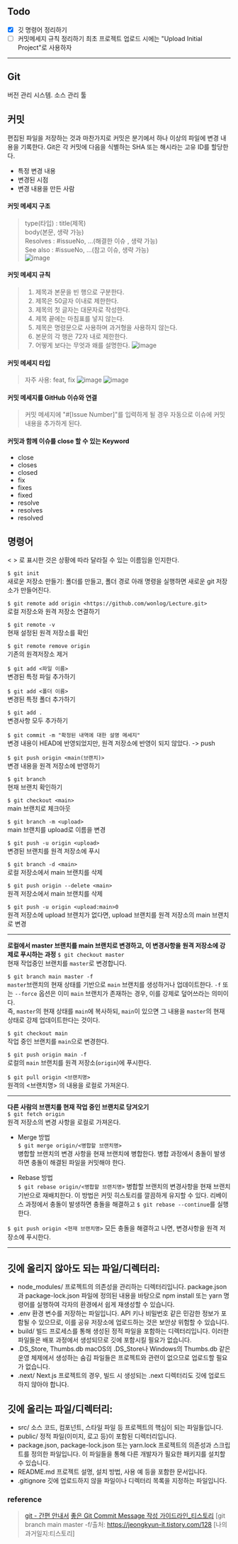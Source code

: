 ## Todo
- [X] 깃 명령어 정리하기
- [ ] 커밋메세지 규칙 정리하기
      최초 프로젝트 업로드 시에는 "Upload Initial Project"로 사용하자  

---

## Git
버전 관리 시스템. 소스 관리 툴  

## 커밋  
편집된 파일을 저장하는 것과 마찬가지로 커밋은 분기에서 하나 이상의 파일에 변경 내용을 기록한다.
Git은 각 커밋에 다음을 식별하는 SHA 또는 해시라는 고유 ID를 할당한다.  
- 특정 변경 내용
- 변경된 시점
- 변경 내용을 만든 사람

#### 커밋 메세지 구조  
> type(타입) : title(제목)  
body(본문, 생략 가능)  
Resolves : #issueNo, ...(해결한 이슈 , 생략 가능)  
See also : #issueNo, ...(참고 이슈, 생략 가능)  
![image](https://github.com/wonlog/TIL/assets/149459170/f70b8e53-7f72-470e-bd7f-bb6fca0a610e)


#### 커밋 메세지 규칙  
> 1. 제목과 본문을 빈 행으로 구분한다.
> 2. 제목은 50글자 이내로 제한한다.
> 3. 제목의 첫 글자는 대문자로 작성한다.
> 4. 제목 끝에는 마침표를 넣지 않는다.
> 5. 제목은 명령문으로 사용하며 과거형을 사용하지 않는다.
> 6. 본문의 각 행은 72자 내로 제한한다.
> 7. 어떻게 보다는 무엇과 왜를 설명한다.
![image](https://github.com/wonlog/TIL/assets/149459170/cabbe9f7-ff08-4630-8f4c-b2b96614e5d0)


#### 커밋 메세지 타입  
> 자주 사용: feat, fix
![image](https://github.com/wonlog/TIL/assets/149459170/04e2acae-6db0-40b5-83e1-3da23ffe4510)
![image](https://github.com/wonlog/TIL/assets/149459170/0ef8a053-ac7b-4052-8c33-8b45fed88478)

#### 커밋 메세지를 GitHub 이슈와 연결  
> 커밋 메세지에 "#[Issue Number]"를 입력하게 될 경우 자동으로 이슈에 커밋 내용을 추가하게 된다.

#### 커밋과 함께 이슈를 close 할 수 있는 Keyword
- close
- closes
- closed
- fix
- fixes
- fixed
- resolve
- resolves
- resolved

## 명령어
< > 로 표시한 것은 상황에 따라 달라질 수 있는 이름임을 인지한다.

`$ git init`  
새로운 저장소 만들기: 폴더를 만들고, 폴더 경로 아래 명령을 실행하면 새로운 git 저장소가 만들어진다.

`$ git remote add origin <https://github.com/wonlog/Lecture.git>`  
로컬 저장소와 원격 저장소 연결하기

`$ git remote -v`  
현재 설정된 원격 저장소를 확인

`$ git remote remove origin`  
기존의 원격저장소 제거

`$ git add <파일 이름>`  
변경된 특정 파일 추가하기

`$ git add <폴더 이름>`  
변경된 특정 폴더 추가하기

`$ git add .`  
변경사항 모두 추가하기

`$ git commit -m "확정된 내역에 대한 설명 메세지"`  
변경 내용이 HEAD에 반영되었지만, 원격 저장소에 반영이 되지 않았다. -> push

`$ git push origin <main(브랜치)>`  
변경 내용을 원격 저장소에 반영하기

`$ git branch`  
현재 브랜치 확인하기

`$ git checkout <main>`  
main 브랜치로 체크아웃

`$ git branch -m <upload>`  
main 브랜치를 upload로 이름을 변경

`$ git push -u origin <upload>`  
변경된 브랜치를 원격 저장소에 푸시

`$ git branch -d <main>`  
로컬 저장소에서 main 브랜치를 삭제

`$ git push origin --delete <main>`  
원격 저장소에서 main 브랜치를 삭제

`$ git push -u origin <upload:main>0`  
원격 저장소에 upload 브랜치가 없다면, upload 브랜치를 원격 저장소의 main 브랜치로 변경  

---

**로컬에서 master 브랜치를 main 브랜치로 변경하고, 이 변경사항을 원격 저장소에 강제로 푸시하는 과정**
`$ git checkout master`  
현재 작업중인 브랜치를 `master`로 변경합니다.  

`$ git branch main master -f`  
`master`브랜치의 현재 상태를 기반으로 `main` 브랜치를 생성하거나 업데이트한다. `-f` 또는 `--force` 옵션은 이미 `main` 브랜치가 존재하는 경우, 이를 강제로 덮어쓰라는 의미이다.  
즉, `master`의 현재 상태를 `main`에 복사하되, `main`이 있으면 그 내용을 `master`의 현재 상태로 강제 업데이트한다는 것이다.

`$ git checkout main`  
작업 중인 브랜치를 `main`으로 변경한다.  

`$ git push origin main -f`  
로컬의 `main` 브랜치를 원격 저장소(`origin`)에 푸시한다.  

`$ git pull origin <브랜치명>`  
원격의 <브랜치명> 의 내용을 로컬로 가져온다.

---  

**다른 사람의 브랜치를 현재 작업 중인 브랜치로 당겨오기**  
`$ git fetch origin`  
원격 저장소의 변경 사항을 로컬로 가져온다.  

- Merge 방법  
`$ git merge origin/<병합할 브랜치명>`  
병합할 브랜치의 변경 사항을 현재 브랜치에 병합한다. 병합 과정에서 충돌이 발생하면 충돌이 해결된 파일을 커밋해야 한다.  

- Rebase 방법  
`$ git rebase origin/<병합할 브랜치명>`
병합할 브랜치의 변경사항을 현재 브랜치 기반으로 재배치한다. 이 방법은 커밋 히스토리를 깔끔하게 유지할 수 있다.
리베이스 과정에서 충돌이 발생하면 충돌을 해결하고 `$ git rebase --continue`를 실행한다.

`$ git push origin <현재 브랜치명>` 
모든 충돌을 해결하고 나면, 변경사항을 원격 저장소에 푸시한다.

---  

## 깃에 올리지 않아도 되는 파일/디렉터리:
- node_modules/
프로젝트의 의존성을 관리하는 디렉터리입니다. package.json과 package-lock.json 파일에 정의된 내용을 바탕으로 npm install 또는 yarn 명령어를 실행하여 각자의 환경에서 쉽게 재생성할 수 있습니다.
- .env
환경 변수를 저장하는 파일입니다. API 키나 비밀번호 같은 민감한 정보가 포함될 수 있으므로, 이를 공유 저장소에 업로드하는 것은 보안상 위험할 수 있습니다.
- build/
빌드 프로세스를 통해 생성된 정적 파일을 포함하는 디렉터리입니다. 이러한 파일들은 배포 과정에서 생성되므로 깃에 포함시킬 필요가 없습니다.
- .DS_Store, Thumbs.db
macOS의 .DS_Store나 Windows의 Thumbs.db 같은 운영 체제에서 생성하는 숨김 파일들은 프로젝트와 관련이 없으므로 업로드할 필요가 없습니다.
- .next/
Next.js 프로젝트의 경우, 빌드 시 생성되는 .next 디렉터리도 깃에 업로드하지 않아야 합니다.

## 깃에 올리는 파일/디렉터리:
- src/
소스 코드, 컴포넌트, 스타일 파일 등 프로젝트의 핵심이 되는 파일들입니다.
- public/
정적 파일(이미지, 로고 등)이 포함된 디렉터리입니다.
- package.json, package-lock.json 또는 yarn.lock
프로젝트의 의존성과 스크립트를 정의한 파일입니다. 이 파일들을 통해 다른 개발자가 필요한 패키지를 설치할 수 있습니다.
- README.md
프로젝트 설명, 설치 방법, 사용 예 등을 포함한 문서입니다.
- .gitignore
깃에 업로드하지 않을 파일이나 디렉터리 목록을 지정하는 파일입니다.

  

### reference
> [git - 간편 안내서](https://rogerdudler.github.io/git-guide/index.ko.html)
> [좋은 Git Commit Message 작성 가이드라인_티스토리](https://jane-aeiou.tistory.com/93)
> [git branch main master -f/출처: https://jeongkyun-it.tistory.com/128 [나의 과거일지:티스토리]
